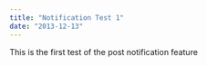```yaml
---
title: "Notification Test 1"
date: "2013-12-13"
---
```


<div class="content">
<p>This is the first test of the post notification feature</p>
</div>
